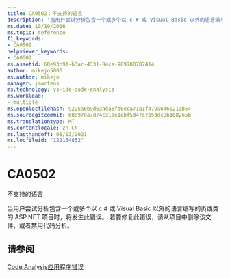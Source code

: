 ```yaml
---
title: CA0502：不支持的语言
description: '当用户尝试分析包含一个或多个以 c # 或 Visual Basic 以外的语言编写的页或类的 ASP.NET 项目时，将发生此错误。'
ms.date: 10/19/2016
ms.topic: reference
f1_keywords:
- CA0502
helpviewer_keywords:
- CA0502
ms.assetid: 60e93b91-b3ac-4331-84ca-989700787414
author: mikejo5000
ms.author: mikejo
manager: jmartens
ms.technology: vs-ide-code-analysis
ms.workload:
- multiple
ms.openlocfilehash: 9225a0b9d63ada5fb0eca71a1f479a6460213b54
ms.sourcegitcommit: 68897da7d74c31ae1ebf5d47c7b5ddc9b108265b
ms.translationtype: MT
ms.contentlocale: zh-CN
ms.lasthandoff: 08/13/2021
ms.locfileid: "122134852"
---
```

# <a name="ca0502"></a>CA0502

不支持的语言

当用户尝试分析包含一个或多个以 c # 或 Visual Basic 以外的语言编写的页或类的 ASP.NET 项目时，将发生此错误。 若要修复此错误，请从项目中删除该文件，或者禁用代码分析。

## <a name="see-also"></a>请参阅
[Code Analysis应用程序错误](../code-quality/code-analysis-application-errors.md)
